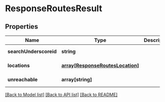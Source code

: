 # ResponseRoutesResult

## Properties
Name | Type | Description | Notes
------------ | ------------- | ------------- | -------------
**searchUnderscoreid** | **string** |  | [default to null]
**locations** | [**array[ResponseRoutesLocation]**](ResponseRoutesLocation.md) |  | [default to null]
**unreachable** | **array[string]** |  | [default to null]

[[Back to Model list]](../README.md#documentation-for-models) [[Back to API list]](../README.md#documentation-for-api-endpoints) [[Back to README]](../README.md)


